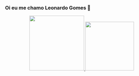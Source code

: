 ### Oi eu me chamo Leonardo Gomes 👋

<div align="center">
  <a href="https://github.com/LeonardoGomesX">
  <img height="180em" src="https://github-readme-stats.vercel.app/api?username=LeonardoGomesX&show_icons=true&theme=dark&include_all_commits=true&count_private=true"/>
  <img height="160em" src="https://github-readme-stats.vercel.app/api/top-langs/?username=LeonardoGomesX&layout=compact&langs_count=7&theme=dark"/>
</div>
